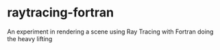 # raytracing-fortran
An experiment in rendering a scene using Ray Tracing with Fortran doing the heavy lifting
